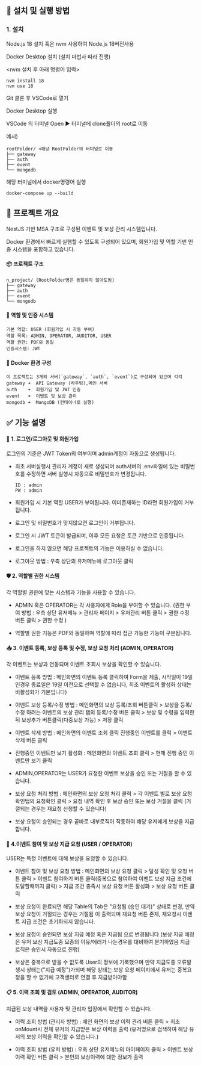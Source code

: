 ## 🚀 설치 및 실행 방법
### 1. 설치

Node.js 18 설치 혹은 nvm 사용하여 Node.js 18버전사용 

Docker Desktop 설치 (설치 마법사 따라 진행)

<nvm 설치 후 아래 명령어 입력>
```
nvm install 18
nvm use 18
```

Git 클론 후 VSCode로 열기

Docker Desktop 실행

VSCode 의 터미널 Open ▶ 터미널에 clone폴더의 root로 이동

예시)
```
rootFolder/ <해당 RootFolder의 터미널로 이동
├── gateway    
├── auth       
├── event      
└── mongodb  
```
해당 터미널에서 docker명령어 실행
```
docker-compose up --build
```
## 🎯 프로젝트 개요
NestJS 기반 MSA 구조로 구성된 이벤트 및 보상 관리 시스템입니다.

Docker 환경에서 빠르게 실행할 수 있도록 구성되어 있으며, 회원가입 및 역할 기반 인증 시스템을 포함하고 있습니다.

#### 📦 프로젝트 구조
```
n_project/ (RootFolder명은 동일하지 않아도됨)
├── gateway
├── auth
├── event
└── mongodb
```

#### 👤 역할 및 인증 시스템
```
기본 역할: USER (회원가입 시 자동 부여)
역할 목록: ADMIN, OPERATOR, AUDITOR, USER
역할 권한: PDF와 동일
인증시스템: JWT
```

#### 🐳 Docker 환경 구성
```
이 프로젝트는 3개의 서버(`gateway`, `auth`, `event`)로 구성되어 있으며 각각
gateway ➜  API Gateway (라우팅),메인 서버
auth    ➜  회원가입 및 JWT 인증
event   ➜  이벤트 및 보상 관리
mongodb ➜  MongoDB (컨테이너로 실행)
```
## ✅ 기능 설명
#### 🔐 1. 로그인/로그아웃 및 회원가입
로그인의 기준은 JWT Token의 여부이며 admin계정이 자동으로 생성됩니다.

- 최초 서버실행시  관리자 계정이 새로 생성되며 auth서버의 .env파일에 있는 비밀번호를 수정하면 서버 실행시 자동으로 비밀번호가 변경됩니다.
  ```
  ID : admin
  PW : admin
  ```
- 회원가입 시 기본 역할 USER가 부여됩니다. 이미존재하는 ID라면 회원가입이 거부됩니다.

- 로그인 및 비밀번호가 맞지않으면 로그인이 거부됩니다.

- 로그인 시 JWT 토큰이 발급되며, 이후 모든 요청은 토큰 기반으로 인증됩니다.

- 로그인을 하지 않으면 해당 프로젝트의 기능은 이용하실 수 없습니다. 

- 로그아웃 방법 : 우측 상단의 유저메뉴에 로그아웃 클릭 

#### 🛡️ 2. 역할별 권한 시스템
각 역할별 권한에 맞는 시스템과 기능을 사용할 수 있습니다.

- ADMIN 혹은 OPERATOR는 각 사용자에게 Role을 부여할 수 있습니다. (권한 부여 방법 : 우측 상단 유저메뉴 > 관리자 페이지 > 유저관리 버튼 클릭 > 권한 수정 버튼 클릭 > 권한 수정 )

- 역할별 권한 기능은 PDF와 동일하며 역할에 따라 접근 가능한 기능이 구분됩니다.

#### 📥 3. 이벤트 등록, 보상 등록 및 수정, 보상 요청 처리 (ADMIN, OPERATOR)
각 이벤트는 보상과 연동되며 이벤트 조회시 보상을 확인할 수 있습니다.

- 이벤트 등록 방법 : 메인화면의 이벤트 등록 클릭하여 Form을 제출, 시작일이 19일인경우 종료일은 19일 이전으로 선택할 수 없습니다, 최초 이벤트의 활성화 상태는 비활성화가 기본입니다)

- 이벤트 보상 등록/수정 방법 : 메인화면의 보상 등록/조회 버튼클릭 > 보상을 등록/수정 하려는 이벤트의 보상 관리 탭의 등록/수정 버튼 클릭 > 보상 및 수령을 입력한뒤 보상추가 버튼클릭(다중보상 가능) > 저장 클릭

- 이벤트 삭제 방법 : 메인화면의 이벤트 조회 클릭 진행중인 이벤트를 클릭 > 이벤트 삭제 버튼 클릭 

- 진행중인 이벤트만 보기 활성화 : 메인화면의 이벤트 조회 클릭 > 현재 진행 중인 이벤트만 보기 클릭
  
- ADMIN,OPERATOR는 USER가 요청한 이벤트 보상을 승인 또는 거절을 할 수 있습니다.

- 보상 요청 처리 방법 : 메인화면의 보상 요청 처리 클릭 > 각 이벤트 별로 보상 요청 확인탭의 요청확인 클릭 > 요청 내역 확인 후 보상 승인 또는 보상 거절을 클릭 (거절되는 경우는 재요청 신청할 수 있습니다)

- 보상 요청이 승인되는 경우 곧바로 내부로직이 작동하여 해당 유저에게 보상을 지급합니다.

#### 🎁 4.이벤트 참여 및 보상 지급 요청 (USER / OPERATOR)
USER는 특정 이벤트에 대해 보상을 요청할 수 있습니다.

- 이벤트 참여 및 보상 요청 방법 : 메인화면의 보상 요청 클릭 > 달성 확인 및 요청 버튼 클릭 > 이벤트 참여하기 버튼 클릭(중복으로 참여하여 이벤트 보상 지급 조건에 도달할때까지 클릭) > 지급 조건 충족시 보상 요청 버튼 활성화 > 보상 요청 버튼 클릭

- 보상 요청이 완료되면 해당 Table의 Tab은 "요청됨 (승인 대기)" 상태로 변경, 만약 보상 요청이 거절되는 경우는 거절됨 이 출력되며 재요청 버튼 존재, 재요청시 이벤트 지급 조건은 초기화되지 않습니다.

- 보상 요청이 승인되면 보상 지급 예정 혹은 지급됨 으로 변경됩니다 (보상 지급 예정은 유저 보상 지급도중 모종의 이유/에러가 나는경우를 대비하여 분기하였음 지급 로직은 승인시 자동으로 진행)

- 보상은 중복으로 받을 수 없도록 User의 정보에 기록했으며 만약 지급도중 오류발생시 상태는("지급 예정")가되며 해당 상태는 보상 요청 페이지에서 유저는 중복요청을 할 수 없기에 고객센터로 연결 후 지급받아야함
 
#### 📋 5. 이력 조회 및 검토 (ADMIN, OPERATOR, AUDITOR)
지급된 보상 내역을 사용자 및 관리자 입장에서 확인할 수 있습니다.

- 이력 조회 방법 (관리자 방법) : 메인 화면의 보상 이력 관리 버튼 클릭 > 최초 onMount시 전체 유저의 지급받은 보상 이력을 출력 (유저명으로 검색하여 해당 유저의 보상 이력을 확인할 수 있습니다.)

- 이력 조회 방법 (유저 방법) : 우측 상단 유저메뉴의 마이페이지 클릭 > 이벤트 보상 이력 확인 버튼 클릭 > 본인의 보상이력에 대한 정보가 출력

